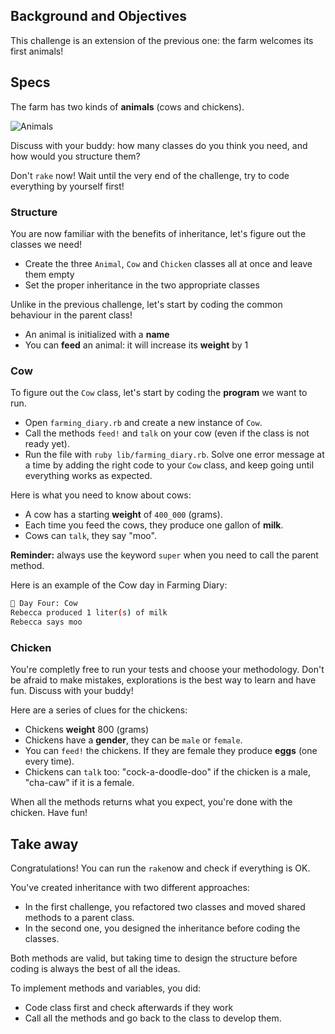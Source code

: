 ## Background and Objectives

This challenge is an extension of the previous one: the farm welcomes its first animals!


## Specs
The farm has two kinds of **animals** (cows and chickens).

![Animals](https://raw.githubusercontent.com/lewagon/fullstack-images/master/ruby/farming-diary/animals.svg?sanitize=true)

Discuss with your buddy: how many classes do you think you need, and how would you structure them?

Don't `rake` now! Wait until the very end of the challenge, try to code everything by yourself first!


### Structure
You are now familiar with the benefits of inheritance, let's figure out the classes we need!
- Create the three `Animal`, `Cow` and `Chicken` classes all at once and leave them empty
- Set the proper inheritance in the two appropriate classes

Unlike in the previous challenge, let's start by coding the common behaviour in the parent class!

- An animal is initialized with a **name**
- You can **feed** an animal: it will increase its **weight** by 1


### Cow

To figure out the `Cow` class, let's start by coding the **program** we want to run.
- Open `farming_diary.rb` and create a new instance of `Cow`.
- Call the methods `feed!` and `talk` on your cow (even if the class is not ready yet).
- Run the file with `ruby lib/farming_diary.rb`. Solve one error message at a time by adding the right code to your `Cow` class, and keep going until everything works as expected.

Here is what you need to know about cows:

- A cow has a starting **weight** of `400_000` (grams).
- Each time you feed the cows, they produce one gallon of **milk**.
- Cows can `talk`, they say "moo".

**Reminder:** always use the keyword `super` when you need to call the parent method.

Here is an example of the Cow day in Farming Diary:
```bash
📝 Day Four: Cow
Rebecca produced 1 liter(s) of milk
Rebecca says moo
```

### Chicken

You're completly free to run your tests and choose your methodology. Don't be afraid to make mistakes, explorations is the best way to learn and have fun. Discuss with your buddy!

Here are a series of clues for the chickens:

  - Chickens **weight** 800 (grams)
  - Chickens have a **gender**, they can be `male` or `female`.
  - You can `feed!` the chickens. If they are female they produce **eggs** (one every time).
  - Chickens can `talk` too: "cock-a-doodle-doo" if the chicken is a male, "cha-caw" if it is a female.

When all the methods returns what you expect, you're done with the chicken. Have fun!



## Take away

Congratulations! You can run the `rake`now and check if everything is OK.

You've created inheritance with two different approaches:
- In the first challenge, you refactored two classes and moved shared methods to a parent class.
- In the second one, you designed the inheritance before coding the classes.

Both methods are valid, but taking time to design the structure before coding is always the best of all the ideas.

To implement methods and variables, you did:
- Code class first and check afterwards if they work
- Call all the methods and go back to the class to develop them.
